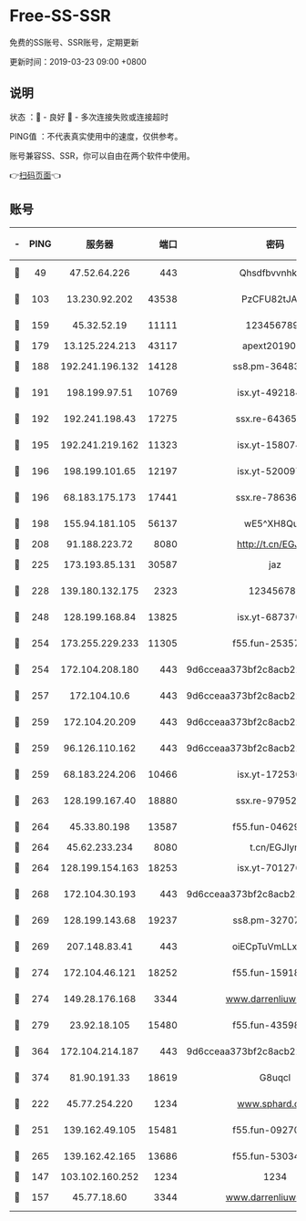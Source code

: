 # Free-SS-SSR

免费的SS账号、SSR账号，定期更新

更新时间：2019-03-23 09:00 +0800

## 说明

状态     ：🙂 - 良好 🙁 - 多次连接失败或连接超时

PING值   ：不代表真实使用中的速度，仅供参考。

账号兼容SS、SSR，你可以自由在两个软件中使用。

👉[扫码页面](https://liesauer.github.io/Free-SS-SSR/)👈

## 账号

|-|PING|服务器|端口|密码|加密方式|区域|
|:----:|:----:|:-----:|-----:|:----:|:----:|:----:|
|🙂|49|47.52.64.226|443|Qhsdfbvvnhkm1|aes-256-cfb|HK|
|🙂|103|13.230.92.202|43538|PzCFU82tJAdZ|aes-256-cfb|JP|
|🙂|159|45.32.52.19|11111|1234567890|aes-256-cfb|JP|
|🙂|179|13.125.224.213|43117|apext2019005|chacha20|KR|
|🙂|188|192.241.196.132|14128|ss8.pm-36483349|aes-256-cfb|US|
|🙂|191|198.199.97.51|10769|isx.yt-49218470|aes-256-cfb|US|
|🙂|192|192.241.198.43|17275|ssx.re-64365080|aes-256-cfb|US|
|🙂|195|192.241.219.162|11323|isx.yt-15807466|aes-256-cfb|US|
|🙂|196|198.199.101.65|12197|isx.yt-52009789|aes-256-cfb|US|
|🙂|196|68.183.175.173|17441|ssx.re-78636175|aes-256-cfb|US|
|🙂|198|155.94.181.105|56137|wE5^XH8Quw|aes-256-cfb|US|
|🙂|208|91.188.223.72|8080|http://t.cn/EGJIyrl|rc4-md5|RU|
|🙂|225|173.193.85.131|30587|jaz|aes-256-cfb|US|
|🙂|228|139.180.132.175|2323|123456789|aes-256-cfb|SG|
|🙂|248|128.199.168.84|13825|isx.yt-68737074|aes-256-cfb|SG|
|🙂|254|173.255.229.233|11305|f55.fun-25357616|aes-256-cfb|US|
|🙂|254|172.104.208.180|443|9d6cceaa373bf2c8acb22e60b6a58be6|aes-256-cfb|US|
|🙂|257|172.104.10.6|443|9d6cceaa373bf2c8acb22e60b6a58be6|aes-256-cfb|US|
|🙂|259|172.104.20.209|443|9d6cceaa373bf2c8acb22e60b6a58be6|aes-256-cfb|US|
|🙂|259|96.126.110.162|443|9d6cceaa373bf2c8acb22e60b6a58be6|aes-256-cfb|US|
|🙂|259|68.183.224.206|10466|isx.yt-17253007|aes-256-cfb|SG|
|🙂|263|128.199.167.40|18880|ssx.re-97952522|aes-256-cfb|SG|
|🙂|264|45.33.80.198|13587|f55.fun-04629140|aes-256-cfb|US|
|🙂|264|45.62.233.234|8080|t.cn/EGJIyrl|rc4-md5|CA|
|🙂|264|128.199.154.163|18253|isx.yt-70127689|aes-256-cfb|SG|
|🙂|268|172.104.30.193|443|9d6cceaa373bf2c8acb22e60b6a58be6|aes-256-cfb|US|
|🙂|269|128.199.143.68|19237|ss8.pm-32707172|aes-256-cfb|SG|
|🙂|269|207.148.83.41|443|oiECpTuVmLLxk4Ts|aes-256-cfb|AU|
|🙂|274|172.104.46.121|18252|f55.fun-15918908|aes-256-cfb|SG|
|🙂|274|149.28.176.168|3344|www.darrenliuwei.com|aes-256-cfb|AU|
|🙂|279|23.92.18.105|15480|f55.fun-43598783|aes-256-cfb|US|
|🙂|364|172.104.214.187|443|9d6cceaa373bf2c8acb22e60b6a58be6|aes-256-cfb|US|
|🙂|374|81.90.191.33|18619|G8uqcl|aes-256-cfb|US|
|🙂|222|45.77.254.220|1234|www.sphard.com|aes-256-cfb|SG|
|🙂|251|139.162.49.105|15481|f55.fun-09270327|aes-256-cfb|SG|
|🙂|265|139.162.42.165|13686|f55.fun-53034739|aes-256-cfb|SG|
|🙁|147|103.102.160.252|1234|1234|rc4-md5|JP|
|🙁|157|45.77.18.60|3344|www.darrenliuwei.com|aes-256-cfb|JP|

